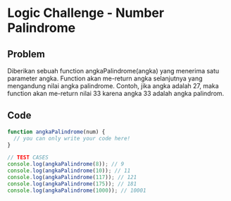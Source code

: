 # Logic Challenge - Number Palindrome

## Problem

Diberikan sebuah function angkaPalindrome(angka) yang menerima satu parameter angka. Function akan me-return angka selanjutnya yang mengandung nilai angka palindrome. Contoh, jika angka adalah 27, maka function akan me-return nilai 33 karena angka 33 adalah angka palindrom.

## Code

```JavaScript
function angkaPalindrome(num) {
  // you can only write your code here!
}

// TEST CASES
console.log(angkaPalindrome(8)); // 9
console.log(angkaPalindrome(10)); // 11
console.log(angkaPalindrome(117)); // 121
console.log(angkaPalindrome(175)); // 181
console.log(angkaPalindrome(1000)); // 10001
```
